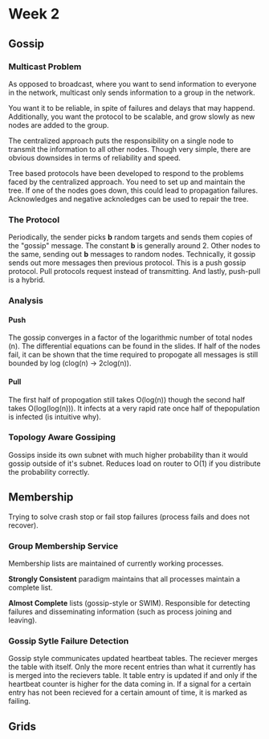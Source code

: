 # Week 2

## Gossip

### Multicast Problem 

As opposed to broadcast, where you want to send information to everyone in the network, multicast only sends information to a group in the network.

You want it to be reliable, in spite of failures and delays that may happend. Additionally, you want the protocol to be scalable, and grow slowly as new nodes are added to the group. 

The centralized approach puts the responsibility on a single node to transmit the information to all other nodes. Though very simple, there are obvious downsides in terms of reliability and speed.

Tree based protocols have been developed to respond to the problems faced by the centralized approach. You need to set up and maintain the tree. If one of the nodes goes down, this could lead to propagation failures. Acknowledges and negative acknoledges can be used to repair the tree.

### The Protocol

Periodically, the sender picks **b** random targets and sends them copies of the "gossip" message. The constant **b** is generally around 2. Other nodes to the same, sending out **b** messages to random nodes. Technically, it gossip sends out more messages then previous protocol. This is a push gossip protocol. Pull protocols request instead of transmitting. And lastly, push-pull is a hybrid.

### Analysis

#### Push

The gossip converges in a factor of the logarithmic number of total nodes (n). The differential equations can be found in the slides. If half of the nodes fail, it can be shown that the time required to propogate all messages is still bounded by log (clog(n) -> 2clog(n)).

#### Pull

The first half of propogation still takes O(log(n)) though the second half takes O(log(log(n))). It infects at a very rapid rate once half of thepopulation is infected (is intuitive why).

### Topology Aware Gossiping

Gossips inside its own subnet with much higher probability than it would gossip outside of it's subnet. Reduces load on router to O(1) if you distribute the probability correctly. 

## Membership

Trying to solve crash stop or fail stop failures (process fails and does not recover).

### Group Membership Service

Membership lists are maintained of currently working processes. 

**Strongly Consistent** paradigm maintains that all processes maintain a complete list. 

**Almost Complete** lists (gossip-style or SWIM). Responsible for detecting failures and disseminating information (such as process joining and leaving).

### Gossip Sytle Failure Detection

Gossip style communicates updated heartbeat tables. The reciever merges the table with itself. Only the more recent entries than what it currently has is merged into the recievers table. It table entry is updated if and only if the heartbeat counter is higher for the data coming in. If a signal for a certain entry has not been recieved for a certain amount of time, it is marked as failing.

## Grids




